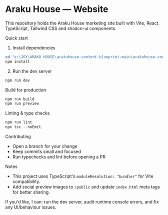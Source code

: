 # Araku House — Website

This repository holds the Araku House marketing site built with Vite, React, TypeScript, Tailwind CSS and shadcn-ui components.

Quick start
1. Install dependencies

```powershell
cd "e:\JOY\ARAKU HOUSE\arakuhouse-content-blueprint-main\arakuhouse-content-blueprint-main"
npm install
```

2. Run the dev server

```powershell
npm run dev
```

Build for production

```powershell
npm run build
npm run preview
```

Linting & type checks

```powershell
npm run lint
npx tsc --noEmit
```

Contributing

- Open a branch for your change
- Keep commits small and focused
- Run typechecks and lint before opening a PR

Notes

- This project uses TypeScript's `moduleResolution: "bundler"` for Vite compatibility.
- Add social preview images to `/public` and update `index.html` meta tags for better sharing.

If you'd like, I can: run the dev server, audit runtime console errors, and fix any UI/behaviour issues.
